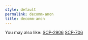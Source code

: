 ```yaml
---
style: default
permalink: decomm-anon
title: decomm-anon
---
```

You may also like:
[SCP-2906](http://scp-wiki.net/scp-2906)
[SCP-706](http://scp-wiki.net/scp-706)